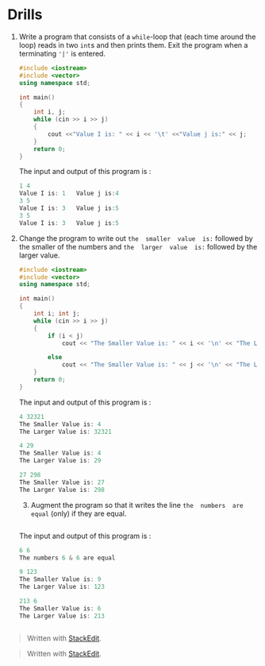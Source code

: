 # Drills

1.  Write a program that consists of a  `while`-loop that (each time around the loop) reads in two  `int`s and then prints them. Exit the program when a terminating  `'|'`  is entered.

	```cpp
	#include <iostream>
	#include <vector>
	using namespace std;

	int main()
	{
		int i, j;
		while (cin >> i >> j)
		{
			cout <<"Value I is: " << i << '\t' <<"Value j is:" << j;
		}
		return 0;
	}
	```
	The input and output of this program is :

	```cpp
	1 4
	Value I is: 1   Value j is:4
	3 5
	Value I is: 3   Value j is:5
	3 5
	Value I is: 3   Value j is:5
	```
	
2.  Change the program to write out  `the  smaller  value  is:`  followed by the smaller of the numbers and  `the  larger  value  is:`  followed by the larger value.

	```cpp
	#include <iostream>
	#include <vector>
	using namespace std;

	int main()
	{
		int i; int j;
		while (cin >> i >> j)
		{
			if (i < j)
				cout << "The Smaller Value is: " << i << '\n' << "The Larger Value is: " << j<<"\n\n";

			else
				cout << "The Smaller Value is: " << j << '\n' << "The Larger Value is: " << i << "\n\n";
		}
		return 0;
	}
	```
	The input and output of this program is :

	```cpp
	4 32321
	The Smaller Value is: 4
	The Larger Value is: 32321

	4 29
	The Smaller Value is: 4
	The Larger Value is: 29

	27 298
	The Smaller Value is: 27
	The Larger Value is: 298
	```
	3.   Augment the program so that it writes the line  `the  numbers  are  equal`  (only) if they are equal.

	```cpp
	
	```
	The input and output of this program is :

	```cpp
	6 6
	The numbers 6 & 6 are equal

	9 123
	The Smaller Value is: 9
	The Larger Value is: 123

	213 6
	The Smaller Value is: 6
	The Larger Value is: 213



	```

> Written with [StackEdit](https://stackedit.io/).


> Written with [StackEdit](https://stackedit.io/).
<!--stackedit_data:
eyJoaXN0b3J5IjpbLTU4ODE3MzE2NywxNDIzMjk1MjEwLC00Mz
I4NDAwNjNdfQ==
-->
